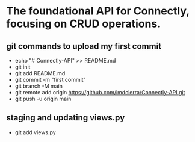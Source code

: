 # The foundational API for Connectly, focusing on CRUD operations. 

## git commands to upload my first commit
- echo "# Connectly-API" >> README.md
- git init
- git add README.md
- git commit -m "first commit"
- git branch -M main
- git remote add origin https://github.com/lmdclerra/Connectly-API.git
- git push -u origin main

## staging and updating views.py 
- git add views.py